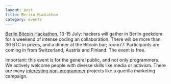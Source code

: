 ```yaml
---
layout: post
title: Berlin Hackathon
category: events
---
```


[Berlin Bitcoin Hackathon](http://bitcoin-hackathon.com/), 13-15 July: hackers will gather in Berlin geekdom for a weekend of intense coding an collaboration. There will be more than 30 BTC in prizes, and a dinner at the Bitcoin bar; room77. Participants are coming in from Switzerland, Austria and Finland. The event is free.

Important: this event is for the general public, and not only programmers. We actively welcome people with diverse skills like media or activism. There are many [interesting non-programmer](http://bitcoin-hackathon.com/index.php/Main_Page#Ideas) projects like a guerilla marketing campaign.

